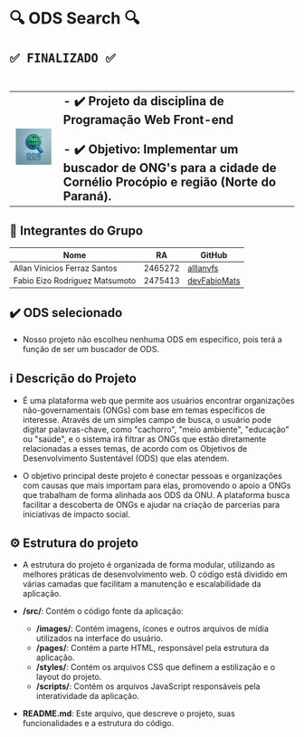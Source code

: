 # 🔍 ODS Search 🔍

<H2> <kbd>✅ FINALIZADO ✅</kbd><br><br>

<table>
  <tr>
    <td>
      <img src="./src/images/ods-search-logo.png" alt="Logo do ODS Search" width="250rem">
    </td>
    <td>
      - ✔️ Projeto da disciplina de Programação Web Front-end <br><br>
      - ✔️ Objetivo: Implementar um buscador de ONG's para a cidade de Cornélio Procópio e região (Norte do Paraná).
    </td>
  </tr>
</table>

## 🧠 Integrantes do Grupo

| Nome                           | RA      | GitHub                                          |
| ------------------------------ | ------- | ----------------------------------------------- |
| Allan Vinicios Ferraz Santos   | 2465272 | [alllanvfs](https://github.com/alllanvfs)       |
| Fabio Eizo Rodriguez Matsumoto | 2475413 | [devFabioMats](https://github.com/devFabioMats) |

## ✔️ ODS selecionado

- Nosso projeto não escolheu nenhuma ODS em especifico, pois terá a função de ser um buscador de ODS.

## ℹ️ Descrição do Projeto

- É uma plataforma web que permite aos usuários encontrar organizações não-governamentais (ONGs) com base em temas específicos de interesse. Através de um simples campo de busca, o usuário pode digitar palavras-chave, como "cachorro", "meio ambiente", "educação" ou "saúde", e o sistema irá filtrar as ONGs que estão diretamente relacionadas a esses temas, de acordo com os Objetivos de Desenvolvimento Sustentável (ODS) que elas atendem.

- O objetivo principal deste projeto é conectar pessoas e organizações com causas que mais importam para elas, promovendo o apoio a ONGs que trabalham de forma alinhada aos ODS da ONU. A plataforma busca facilitar a descoberta de ONGs e ajudar na criação de parcerias para iniciativas de impacto social.

## ⚙️ Estrutura do projeto

- A estrutura do projeto é organizada de forma modular, utilizando as melhores práticas de desenvolvimento web. O código está dividido em várias camadas que facilitam a manutenção e escalabilidade da aplicação.

- **/src/**: Contém o código fonte da aplicação:
  - **/images/**: Contém imagens, ícones e outros arquivos de mídia utilizados na interface do usuário.
  - **/pages/**: Contém a parte HTML, responsável pela estrutura da aplicação.
  - **/styles/**: Contém os arquivos CSS que definem a estilização e o layout do projeto.
  - **/scripts/**: Contém os arquivos JavaScript responsáveis pela interatividade da aplicação.
- **README.md**: Este arquivo, que descreve o projeto, suas funcionalidades e a estrutura do código.